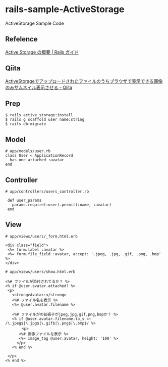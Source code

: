 # rails-sample-ActiveStorage

ActiveStorage Sample Code

## Refelence

[Active Storage の概要 \| Rails ガイド](https://railsguides.jp/active_storage_overview.html)

## Qiita

[ActiveStorageでアップロードされたファイルのうちブラウザで表示できる画像のみサムネイル表示させる \- Qiita](https://qiita.com/NaokiIshimura/items/d6bbbe5a444879b187a9)

## Prep

```
$ rails active_storage:install
$ rails g scaffold user name:string
$ rails db:migrate
```

## Model

```
# app/models/user.rb
class User < ApplicationRecord
  has_one_attached :avatar
end
```

## Controller

```
# app/controllers/users_controller.rb

 def user_params
   params.require(:user).permit(:name, :avatar)
 end
 ```
 
 ## View
 
 ```
 # app/views/users/_form.html.erb
 
<div class="field">
  <%= form.label :avatar %>
  <%= form.file_field :avatar, accept: '.jpeg, .jpg, .gif, .png, .bmp' %>
</div>
 ```
 
 ```
 # app/views/users/show.html.erb
 
<%# ファイルが添付されてるか？ %>
<% if @user.avatar.attached? %>
  <p>
    <strong>Avatar:</strong>
    <%# ファイル名を表示 %>
    <%= @user.avatar.filename %>

    <%# ファイルがの拡張子がjpeg,jpg,gif,png,bmpか？ %>
    <% if @user.avatar.filename.to_s =~ /\.jpeg$|\.jpg$|\.gif$|\.png$|\.bmp$/ %>
    　　 <p>
       <%# 画像ファイルを表示 %>
       <%= image_tag @user.avatar, height: '100' %>
      </p>
    <% end %>

  </p>
<% end %>
 ```
